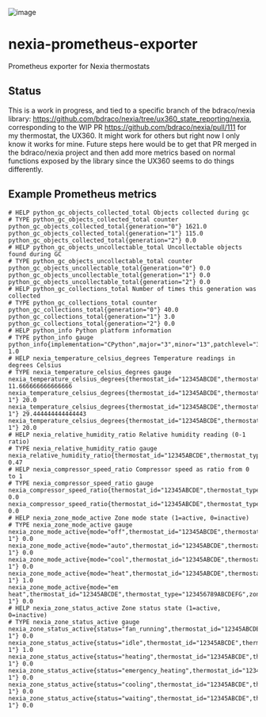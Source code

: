 ![image](https://github.com/user-attachments/assets/53e29467-9866-42fa-baaf-2809bd502531)

# nexia-prometheus-exporter
Prometheus exporter for Nexia thermostats

## Status
This is a work in progress, and tied to a specific branch of the bdraco/nexia library: https://github.com/bdraco/nexia/tree/ux360_state_reporting/nexia, corresponding to the WIP PR https://github.com/bdraco/nexia/pull/111 for my thermostat, the UX360. It might work for others but right now I only know it works for mine. Future steps here would be to get that PR merged in the bdraco/nexia project and then add more metrics based on normal functions exposed by the library since the UX360 seems to do things differently.

## Example Prometheus metrics
```
# HELP python_gc_objects_collected_total Objects collected during gc
# TYPE python_gc_objects_collected_total counter
python_gc_objects_collected_total{generation="0"} 1621.0
python_gc_objects_collected_total{generation="1"} 115.0
python_gc_objects_collected_total{generation="2"} 0.0
# HELP python_gc_objects_uncollectable_total Uncollectable objects found during GC
# TYPE python_gc_objects_uncollectable_total counter
python_gc_objects_uncollectable_total{generation="0"} 0.0
python_gc_objects_uncollectable_total{generation="1"} 0.0
python_gc_objects_uncollectable_total{generation="2"} 0.0
# HELP python_gc_collections_total Number of times this generation was collected
# TYPE python_gc_collections_total counter
python_gc_collections_total{generation="0"} 40.0
python_gc_collections_total{generation="1"} 3.0
python_gc_collections_total{generation="2"} 0.0
# HELP python_info Python platform information
# TYPE python_info gauge
python_info{implementation="CPython",major="3",minor="13",patchlevel="3",version="3.13.3"} 1.0
# HELP nexia_temperature_celsius_degrees Temperature readings in degrees Celsius
# TYPE nexia_temperature_celsius_degrees gauge
nexia_temperature_celsius_degrees{thermostat_id="12345ABCDE",thermostat_type="123456789ABCDEFG",type="outdoor",zone_name="outdoor"} 11.666666666666666
nexia_temperature_celsius_degrees{thermostat_id="12345ABCDE",thermostat_type="123456789ABCDEFG",type="current",zone_name="Zone 1"} 20.0
nexia_temperature_celsius_degrees{thermostat_id="12345ABCDE",thermostat_type="123456789ABCDEFG",type="cooling_setpoint",zone_name="Zone 1"} 29.444444444444443
nexia_temperature_celsius_degrees{thermostat_id="12345ABCDE",thermostat_type="123456789ABCDEFG",type="heating_setpoint",zone_name="Zone 1"} 20.0
# HELP nexia_relative_humidity_ratio Relative humidity reading (0-1 ratio)
# TYPE nexia_relative_humidity_ratio gauge
nexia_relative_humidity_ratio{thermostat_id="12345ABCDE",thermostat_type="123456789ABCDEFG"} 0.47
# HELP nexia_compressor_speed_ratio Compressor speed as ratio from 0 to 1
# TYPE nexia_compressor_speed_ratio gauge
nexia_compressor_speed_ratio{thermostat_id="12345ABCDE",thermostat_type="123456789ABCDEFG",type="current"} 0.0
nexia_compressor_speed_ratio{thermostat_id="12345ABCDE",thermostat_type="123456789ABCDEFG",type="requested"} 0.0
# HELP nexia_zone_mode_active Zone mode state (1=active, 0=inactive)
# TYPE nexia_zone_mode_active gauge
nexia_zone_mode_active{mode="off",thermostat_id="12345ABCDE",thermostat_type="123456789ABCDEFG",zone_name="Zone 1"} 0.0
nexia_zone_mode_active{mode="auto",thermostat_id="12345ABCDE",thermostat_type="123456789ABCDEFG",zone_name="Zone 1"} 0.0
nexia_zone_mode_active{mode="cool",thermostat_id="12345ABCDE",thermostat_type="123456789ABCDEFG",zone_name="Zone 1"} 0.0
nexia_zone_mode_active{mode="heat",thermostat_id="12345ABCDE",thermostat_type="123456789ABCDEFG",zone_name="Zone 1"} 1.0
nexia_zone_mode_active{mode="em heat",thermostat_id="12345ABCDE",thermostat_type="123456789ABCDEFG",zone_name="Zone 1"} 0.0
# HELP nexia_zone_status_active Zone status state (1=active, 0=inactive)
# TYPE nexia_zone_status_active gauge
nexia_zone_status_active{status="fan_running",thermostat_id="12345ABCDE",thermostat_type="123456789ABCDEFG",zone_name="Zone 1"} 0.0
nexia_zone_status_active{status="idle",thermostat_id="12345ABCDE",thermostat_type="123456789ABCDEFG",zone_name="Zone 1"} 1.0
nexia_zone_status_active{status="heating",thermostat_id="12345ABCDE",thermostat_type="123456789ABCDEFG",zone_name="Zone 1"} 0.0
nexia_zone_status_active{status="emergency_heating",thermostat_id="12345ABCDE",thermostat_type="123456789ABCDEFG",zone_name="Zone 1"} 0.0
nexia_zone_status_active{status="cooling",thermostat_id="12345ABCDE",thermostat_type="123456789ABCDEFG",zone_name="Zone 1"} 0.0
nexia_zone_status_active{status="waiting",thermostat_id="12345ABCDE",thermostat_type="123456789ABCDEFG",zone_name="Zone 1"} 0.0
```
